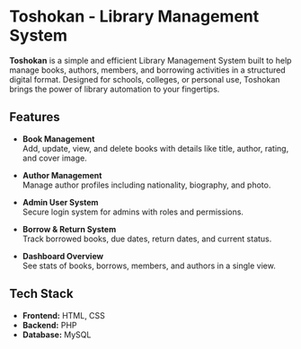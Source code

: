# Toshokan - Library Management System

**Toshokan** is a simple and efficient Library Management System built to help manage books, authors, members, and borrowing activities in a structured digital format. Designed for schools, colleges, or personal use, Toshokan brings the power of library automation to your fingertips.

###

## Features

- **Book Management**  
  Add, update, view, and delete books with details like title, author, rating, and cover image.

- **Author Management**  
  Manage author profiles including nationality, biography, and photo.

- **Admin User System**  
  Secure login system for admins with roles and permissions.

- **Borrow & Return System**  
  Track borrowed books, due dates, return dates, and current status.

- **Dashboard Overview**  
  See stats of books, borrows, members, and authors in a single view.

###

## Tech Stack

- **Frontend:** HTML, CSS
- **Backend:** PHP  
- **Database:** MySQL  
